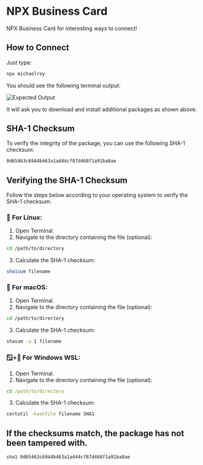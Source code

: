 # NPX Business Card

NPX Business Card for interesting ways to connect!

## How to Connect

Just type:
```bash
npx michaelroy
```

You should see the following terminal output:

![Expected Output](images/terminal-output.jpg)

It will ask you to download and install additional packages as shown above.

## SHA-1 Checksum

To verify the integrity of the package, you can use the following SHA-1 checksum:
```bash
0d65463c6944b463a1ad44cf87d468f1a91ba8ae
```

## Verifying the SHA-1 Checksum

Follow the steps below according to your operating system to verify the SHA-1 checksum:

### 🐧 For Linux:
1. Open Terminal.
2. Navigate to the directory containing the file (optional):
```bash
cd /path/to/directory
```

3. Calculate the SHA-1 checksum:
```bash
sha1sum filename
```

### 🍏 For macOS:
1. Open Terminal.
2. Navigate to the directory containing the file (optional):
```bash
cd /path/to/directory
```

3. Calculate the SHA-1 checksum:
```bash
shasum -a 1 filename
```

### 🪟+🐧 For Windows WSL:
1. Open Terminal.
2. Navigate to the directory containing the file (optional):
```cmd
cd /path/to/directory
```

3. Calculate the SHA-1 checksum:
```cmd
certutil -hashfile filename SHA1
```

## If the checksums match, the package has not been tampered with.
```bash
sha1 0d65463c6944b463a1ad44cf87d468f1a91ba8ae
```
